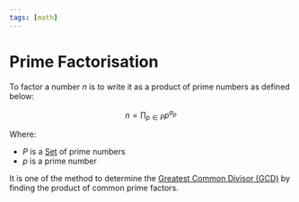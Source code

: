 ```yaml
---
tags: [math]
---
```


# Prime Factorisation

To factor a number $n$ is to write it as a product of prime numbers as defined
below:

$$
n = \prod_{p \in P} p^{a_p}
$$

Where:
- $P$ is a [Set](202204281446.md) of prime numbers
- $p$ is a prime number

It is one of the method to determine the [Greatest Common Divisor (GCD)](202210092214.md)
by finding the product of common prime factors.
